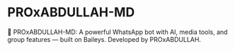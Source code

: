 # PROxABDULLAH-MD
🤖 PROxABDULLAH-MD: A powerful WhatsApp bot with AI, media tools, and group features — built on Baileys. Developed by PROxABDULLAH.
